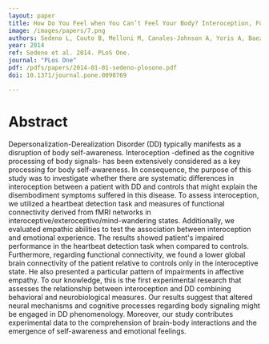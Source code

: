 ```yaml
---
layout: paper
title: How Do You Feel when You Can’t Feel Your Body? Interoception, Functional Connectivity and Emotional Processing in Depersonalization-Derealization Disorder
image: /images/papers/7.png
authors: Sedeno L, Couto B, Melloni M, Canales-Johnson A, Yoris A, Baez S, Esteves S, Velasquez M, Barttfeld P, Sigman M, Kichic R, Chialvo D, Manes F, Bekinschtein T, Ibanez A.
year: 2014
ref: Sedeno et al. 2014. PLoS One.
journal: "PLos One"
pdf: /pdfs/papers/2014-01-01-sedeno-plosone.pdf
doi: 10.1371/journal.pone.0098769

---
```


# Abstract

Depersonalization-Derealization Disorder (DD) typically manifests as a disruption of body self-awareness. Interoception -defined as the cognitive processing of body signals- has been extensively considered as a key processing for body self-awareness. In consequence, the purpose of this study was to investigate whether there are systematic differences in interoception between a patient with DD and controls that might explain the disembodiment symptoms suffered in this disease. To assess interoception, we utilized a heartbeat detection task and measures of functional connectivity derived from fMRI networks in interoceptive/exteroceptivo/mind-wandering states. Additionally, we evaluated empathic abilities to test the association between interoception and emotional experience. The results showed patient's impaired performance in the heartbeat detection task when compared to controls. Furthermore, regarding functional connectivity, we found a lower global brain connectivity of the patient relative to controls only in the interoceptive state. He also presented a particular pattern of impairments in affective empathy. To our knowledge, this is the first experimental research that assesses the relationship between interoception and DD combining behavioral and neurobiological measures. Our results suggest that altered neural mechanisms and cognitive processes regarding body signaling might be engaged in DD phenomenology. Moreover, our study contributes experimental data to the comprehension of brain-body interactions and the emergence of self-awareness and emotional feelings. 
